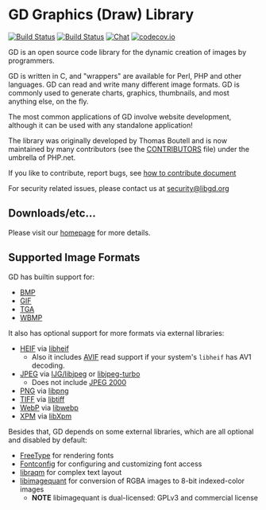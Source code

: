 # GD Graphics (Draw) Library

[![Build Status](https://travis-ci.org/libgd/libgd.svg?branch=master)](https://travis-ci.org/libgd/libgd)
[![Build Status](https://scan.coverity.com/projects/3810/badge.svg)](https://scan.coverity.com/projects/libgd)
[![Chat](https://badges.gitter.im/libgd/libgd.svg)](https://gitter.im/libgd/libgd)
[![codecov.io](https://codecov.io/github/libgd/libgd/coverage.svg?branch=master)](https://codecov.io/github/libgd/libgd/)

GD is an open source code library for the dynamic creation of images by
programmers.

GD is written in C, and "wrappers" are available for Perl, PHP and other
languages. GD can read and write many different image formats. GD is commonly
used to generate charts, graphics, thumbnails, and most anything else, on the
fly.

The most common applications of GD involve website development, although it
can be used with any standalone application!

The library was originally developed by Thomas Boutell and is now maintained
by many contributors (see the [CONTRIBUTORS](CONTRIBUTORS) file) under the
umbrella of PHP.net.

If you like to contribute, report bugs, see [how to contribute document](CONTRIBUTING.md)

For security related issues, please contact us at security@libgd.org

## Downloads/etc...

Please visit our [homepage](http://www.libgd.org/) for more details.

## Supported Image Formats

GD has builtin support for:

* [BMP](https://en.wikipedia.org/wiki/BMP_file_format)
* [GIF](https://en.wikipedia.org/wiki/GIF)
* [TGA](https://en.wikipedia.org/wiki/Truevision_TGA)
* [WBMP](https://en.wikipedia.org/wiki/Wireless_Application_Protocol_Bitmap_Format)

It also has optional support for more formats via external libraries:

* [HEIF](https://en.wikipedia.org/wiki/High_Efficiency_Image_File_Format) via [libheif](https://github.com/strukturag/libheif/)
  * Also it includes [AVIF](https://en.wikipedia.org/wiki/AV1#AV1_Image_File_Format_%28AVIF%29) read support if your system's `libheif` has AV1 decoding.
* [JPEG](https://en.wikipedia.org/wiki/JPEG) via [IJG/libjpeg](http://www.ijg.org/) or [libjpeg-turbo](http://libjpeg-turbo.virtualgl.org/)
  * Does not include [JPEG 2000](https://en.wikipedia.org/wiki/JPEG_2000)
* [PNG](https://en.wikipedia.org/wiki/Portable_Network_Graphics) via [libpng](http://www.libpng.org/)
* [TIFF](https://en.wikipedia.org/wiki/Tagged_Image_File_Format) via [libtiff](http://www.libtiff.org/)
* [WebP](https://en.wikipedia.org/wiki/WebP) via [libwebp](https://developers.google.com/speed/webp/)
* [XPM](https://en.wikipedia.org/wiki/X_PixMap) via [libXpm](http://xorg.freedesktop.org/)

Besides that, GD depends on some external libraries, which are all optional
and disabled by default:

* [FreeType](https://freetype.org) for rendering fonts
* [Fontconfig](https://fontconfig.org) for configuring and customizing font access
* [libraqm](https://github.com/HOST-Oman/libraqm) for complex text layout
* [libimagequant](https://pngquant.org/lib) for conversion of RGBA images to 8-bit indexed-color images
  * **NOTE** libimagequant is dual-licensed: GPLv3 and commercial license
